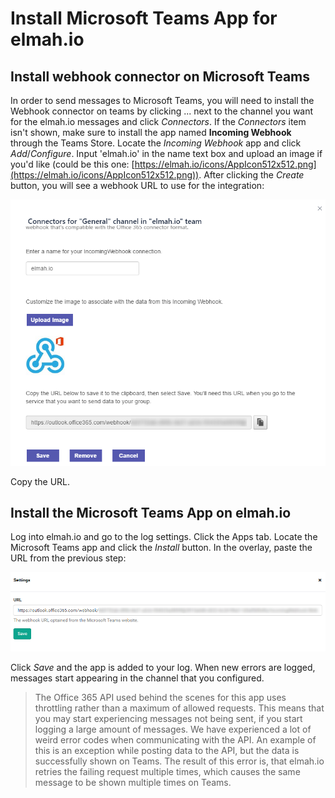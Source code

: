 # Install Microsoft Teams App for elmah.io

## Install webhook connector on Microsoft Teams

In order to send messages to Microsoft Teams, you will need to install the Webhook connector on teams by clicking ... next to the channel you want for the elmah.io messages and click *Connectors*. If the *Connectors* item isn't shown, make sure to install the app named **Incoming Webhook** through the Teams Store. Locate the *Incoming Webhook* app and click *Add*/*Configure*. Input 'elmah.io' in the name text box and upload an image if you'd like (could be this one: [https://elmah.io/icons/AppIcon512x512.png](https://elmah.io/icons/AppIcon512x512.png)). After clicking the *Create* button, you will see a webhook URL to use for the integration:

![Webhook URL](images/teams_webhook.png)

Copy the URL.

## Install the Microsoft Teams App on elmah.io

Log into elmah.io and go to the log settings. Click the Apps tab. Locate the Microsoft Teams app and click the *Install* button. In the overlay, paste the URL from the previous step:

![Install Microsoft Teams app](images/teams_installapp.png)

Click *Save* and the app is added to your log. When new errors are logged, messages start appearing in the channel that you configured.

> The Office 365 API used behind the scenes for this app uses throttling rather than a maximum of allowed requests. This means that you may start experiencing messages not being sent, if you start logging a large amount of messages. We have experienced a lot of weird error codes when communicating with the API. An example of this is an exception while posting data to the API, but the data is successfully shown on Teams. The result of this error is, that elmah.io retries the failing request multiple times, which causes the same message to be shown multiple times on Teams.